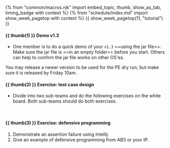 {% from "common/macros.njk" import embed_topic, thumb, show_as_tab, timing_badge with context %}
{% from "schedule/index.md" import show_week_pagetop with context %}
{{ show_week_pagetop(11, "tutorial") }}

#### {{ thumb(1) }} Demo v1.3

* One member is to do a quick demo of your `v1.3` ==using the jar file==. Make sure the jar file is ==in an empty folder== before you start. Others can help to confirm the jar file works on other OS'es.

<div class="indented-level2">
<box type="success" border-left-color="green" icon="">

You may release a newer version to be used for the PE dry run, but make sure it is released <span class="text-danger">by Friday 10am</span>.
</box>
</div>

#### {{ thumb(2) }} Exercise: test case design

* Divide into two sub-teams and do the following exercises on the white board. Both sub-teams should do both exercises.

<div class="indented-level2">
  <include src="../../book/testCaseDesign/summary/exercises/q-essay-dayParameter.md" />
  <include src="../../book/testCaseDesign/combiningTestInputs/mix/q-testCasesForConsumeMethod.md" />
</div>
<br>

#### {{ thumb(3) }} Exercise: defensive programming

1. Demonstrate an assertion failure using Intellij.
1. Give an example of defensive programming from AB3 or your tP.
